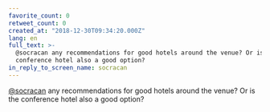 ```yaml
---
favorite_count: 0
retweet_count: 0
created_at: "2018-12-30T09:34:20.000Z"
lang: en
full_text: >-
  @socracan any recommendations for good hotels around the venue? Or is the
  conference hotel also a good option?
in_reply_to_screen_name: socracan
---
```


[@socracan](https://twitter.com/socracan) any recommendations for good hotels
around the venue? Or is the conference hotel also a good option?
